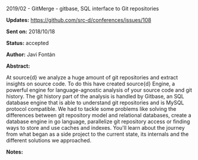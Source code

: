 2019/02 - GitMerge - gitbase, SQL interface to Git repositories

**Updates:** https://github.com/src-d/conferences/issues/108

**Sent on:** 2018/10/18

**Status:** accepted

**Author:** Javi Fontán

**Abstract:**

At source{d} we analyze a huge amount of git repositories and extract insights on source code. To do this have created source{d} Engine, a powerful engine for language-agnostic analysis of your source code and git history. The git history part of the analysis is handled by Gitbase, an SQL database engine that is able to understand git repositories and is MySQL protocol compatible. We had to tackle some problems like solving the differences between git repository model and relational databases, create a database engine in go language, parallelize git repository access or finding ways to store and use caches and indexes. You'll learn about the journey from what began as a side project to the current state, its internals and the different solutions we approached.

**Notes:**
